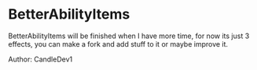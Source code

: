 # BetterAbilityItems
 
BetterAbilityItems will be finished when I have more time, for now its just 3 effects,
you can make a fork and add stuff to it or maybe improve it. 

Author: CandleDev1 


